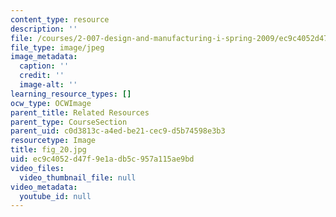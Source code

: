 ```yaml
---
content_type: resource
description: ''
file: /courses/2-007-design-and-manufacturing-i-spring-2009/ec9c4052d47f9e1adb5c957a115ae9bd_fig_20.jpg
file_type: image/jpeg
image_metadata:
  caption: ''
  credit: ''
  image-alt: ''
learning_resource_types: []
ocw_type: OCWImage
parent_title: Related Resources
parent_type: CourseSection
parent_uid: c0d3813c-a4ed-be21-cec9-d5b74598e3b3
resourcetype: Image
title: fig_20.jpg
uid: ec9c4052-d47f-9e1a-db5c-957a115ae9bd
video_files:
  video_thumbnail_file: null
video_metadata:
  youtube_id: null
---
```

